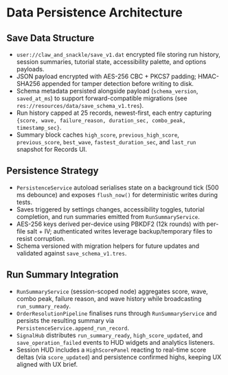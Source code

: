 # Data Persistence Architecture
## Save Data Structure
- `user://claw_and_snackle/save_v1.dat` encrypted file storing run history, session summaries, tutorial state, accessibility palette, and options payloads.
- JSON payload encrypted with AES-256 CBC + PKCS7 padding; HMAC-SHA256 appended for tamper detection before writing to disk.
- Schema metadata persisted alongside payload (`schema_version`, `saved_at_ms`) to support forward-compatible migrations (see `res://resources/data/save_schema_v1.tres`).
- Run history capped at 25 records, newest-first, each entry capturing `{score, wave, failure_reason, duration_sec, combo_peak, timestamp_sec}`.
- Summary block caches `high_score`, `previous_high_score`, `previous_score`, `best_wave`, `fastest_duration_sec`, and `last_run` snapshot for Records UI.

## Persistence Strategy
- `PersistenceService` autoload serialises state on a background tick (500 ms debounce) and exposes `flush_now()` for deterministic writes during tests.
- Saves triggered by settings changes, accessibility toggles, tutorial completion, and run summaries emitted from `RunSummaryService`.
- AES-256 keys derived per-device using PBKDF2 (12k rounds) with per-file salt + IV; authenticated writes leverage backup/temporary files to resist corruption.
- Schema versioned with migration helpers for future updates and validated against `save_schema_v1.tres`.

## Run Summary Integration
- `RunSummaryService` (session-scoped node) aggregates score, wave, combo peak, failure reason, and wave history while broadcasting `run_summary_ready`.
- `OrderResolutionPipeline` finalises runs through `RunSummaryService` and persists the resulting summary via `PersistenceService.append_run_record`.
- `SignalHub` distributes `run_summary_ready`, `high_score_updated`, and `save_operation_failed` events to HUD widgets and analytics listeners.
- Session HUD includes a `HighScorePanel` reacting to real-time score deltas (via `score_updated`) and persistence confirmed highs, keeping UX aligned with UX brief.
